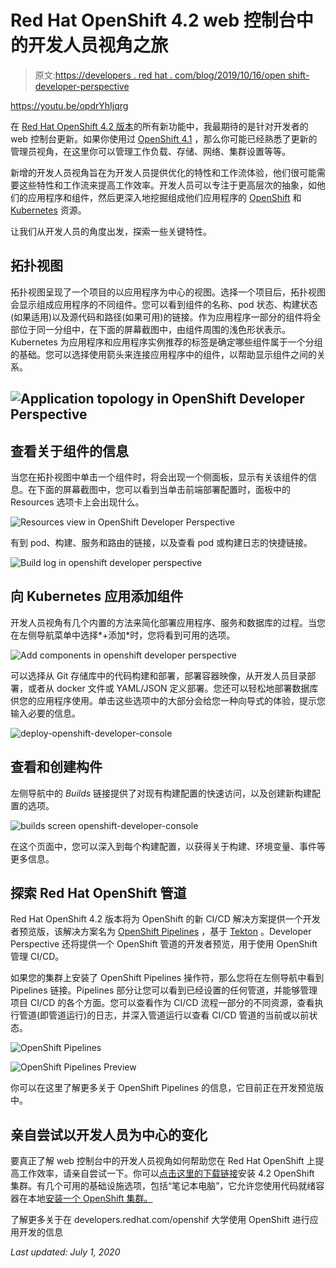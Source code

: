 # Red Hat OpenShift 4.2 web 控制台中的开发人员视角之旅

> 原文:[https://developers . red hat . com/blog/2019/10/16/open shift-developer-perspective](https://developers.redhat.com/blog/2019/10/16/openshift-developer-perspective)

https://youtu.be/opdrYhIjqrg

在 [Red Hat OpenShift 4.2 版本](https://developers.redhat.com/blog/2019/10/16/developer-tools-openshift/)的所有新功能中，我最期待的是针对开发者的 web 控制台更新。如果你使用过 [OpenShift 4.1](https://docs.openshift.com/container-platform/4.1/welcome/oce_about.html) ，那么你可能已经熟悉了更新的管理员视角，在这里你可以管理工作负载、存储、网络、集群设置等等。

新增的开发人员视角旨在为开发人员提供优化的特性和工作流体验，他们很可能需要这些特性和工作流来提高工作效率。开发人员可以专注于更高层次的抽象，如他们的应用程序和组件，然后更深入地挖掘组成他们应用程序的 [OpenShift](https://developers.redhat.com/openshift/) 和 [Kubernetes](https://developers.redhat.com/topics/kubernetes/) 资源。

让我们从开发人员的角度出发，探索一些关键特性。

## 拓扑视图

拓扑视图呈现了一个项目的以应用程序为中心的视图。选择一个项目后，拓扑视图会显示组成应用程序的不同组件。您可以看到组件的名称、pod 状态、构建状态(如果适用)以及源代码和路径(如果可用)的链接。作为应用程序一部分的组件将全部位于同一分组中，在下面的屏幕截图中，由组件周围的浅色形状表示。Kubernetes 为应用程序和应用程序实例推荐的标签是确定哪些组件属于一个分组的基础。您可以选择使用箭头来连接应用程序中的组件，以帮助显示组件之间的关系。

## ![Application topology in OpenShift Developer Perspective](../Images/94a77807385b0719d3bb1c9fd3463305.png)

## 查看关于组件的信息

当您在拓扑视图中单击一个组件时，将会出现一个侧面板，显示有关该组件的信息。在下面的屏幕截图中，您可以看到当单击前端部署配置时，面板中的 Resources 选项卡上会出现什么。

![Resources view in OpenShift Developer Perspective](../Images/fb60f59e7750881bdfe25776cbc0f339.png)

有到 pod、构建、服务和路由的链接，以及查看 pod 或构建日志的快捷链接。

![Build log in openshift developer perspective](../Images/1e2e4e8225e096d218f44f7aaadfe31b.png)

## **向 Kubernetes 应用添加组件**

开发人员视角有几个内置的方法来简化部署应用程序、服务和数据库的过程。当您在左侧导航菜单中选择*+添加*时，您将看到可用的选项。

![Add components in openshift developer perspective](../Images/ce70084bd509d9e875b751436ee2f9b2.png)

可以选择从 Git 存储库中的代码构建和部署，部署容器映像，从开发人员目录部署，或者从 docker 文件或 YAML/JSON 定义部署。您还可以轻松地部署数据库供您的应用程序使用。单击这些选项中的大部分会给您一种向导式的体验，提示您输入必要的信息。

![deploy-openshift-developer-console](../Images/584e66fabd61c4b8ec227053d2c0ce30.png)

## 查看和创建构件

左侧导航中的 *Builds* 链接提供了对现有构建配置的快速访问，以及创建新构建配置的选项。

![builds screen openshift-developer-console](../Images/e394f309564a616eddd3f313bfd37c39.png)

在这个页面中，您可以深入到每个构建配置，以获得关于构建、环境变量、事件等更多信息。

## 探索 Red Hat OpenShift 管道

Red Hat OpenShift 4.2 版本将为 OpenShift 的新 CI/CD 解决方案提供一个开发者预览版，该解决方案名为 [OpenShift Pipelines](https://www.openshift.com/learn/topics/pipelines) ，基于 [Tekton](https://developers.redhat.com/blog/2019/07/19/getting-started-with-tekton-on-red-hat-openshift/) 。Developer Perspective 还将提供一个 OpenShift 管道的开发者预览，用于使用 OpenShift 管理 CI/CD。

如果您的集群上安装了 OpenShift Pipelines 操作符，那么您将在左侧导航中看到 Pipelines 链接。Pipelines 部分让您可以看到已经设置的任何管道，并能够管理项目 CI/CD 的各个方面。您可以查看作为 CI/CD 流程一部分的不同资源，查看执行管道(即管道运行)的日志，并深入管道运行以查看 CI/CD 管道的当前或以前状态。

![OpenShift Pipelines](../Images/4f1c13a0c911ac07e266d21089f85d91.png)

![OpenShift Pipelines Preview](../Images/75055a61ed6c3ab9605c117c1af6499b.png)

你可以在这里了解更多关于 OpenShift Pipelines 的信息，它目前正在开发预览版中。

## 亲自尝试以开发人员为中心的变化

要真正了解 web 控制台中的开发人员视角如何帮助您在 Red Hat OpenShift 上提高工作效率，请亲自尝试一下。你可以[点击这里的下载链接](http://developers.redhat.com/products/codeready-containers)安装 4.2 OpenShift 集群。有几个可用的基础设施选项，包括“笔记本电脑”，它允许您使用代码就绪容器在本地[安装一个 OpenShift 集群。](http://developers.redhat.com/products/codeready-containers)

了解更多关于在 developers.redhat.com/openshif 大学使用 OpenShift 进行应用开发的信息

*Last updated: July 1, 2020*